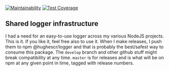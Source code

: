 [![Maintainability](https://api.codeclimate.com/v1/badges/52b72f2f616b288326dc/maintainability)](https://codeclimate.com/github/hughescr/shared-logger/maintainability) [![Test Coverage](https://api.codeclimate.com/v1/badges/52b72f2f616b288326dc/test_coverage)](https://codeclimate.com/github/hughescr/shared-logger/test_coverage)

Shared logger infrastructure
----------------------------

I had a need for an easy-to-use logger across my various NodeJS projects.  This is it.  If you like it, feel free also to use it.  When I make releases, I push them to npm @hughescr/logger and that is probably the best/safest way to consume this package.  The `develop` branch and other github stuff might break compatibility at any time.  `master` is for releases and is what will be on npm at any given point in time, tagged with release numbers.
